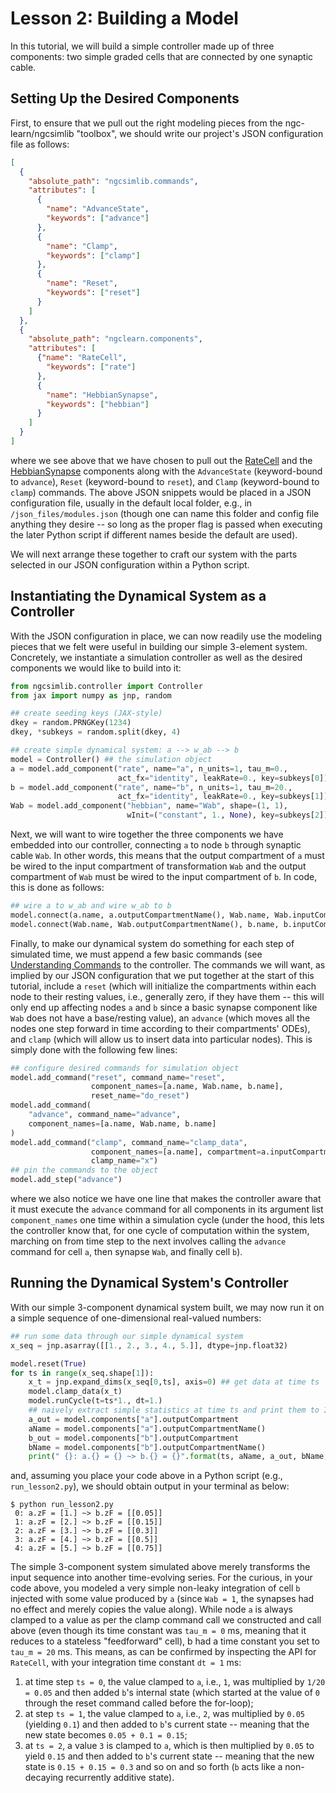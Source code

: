 # Lesson 2: Building a Model

In this tutorial, we will build a simple controller made up of three components:
two simple graded cells that are connected by one synaptic cable.

## Setting Up the Desired Components

First, to ensure that we pull out the right modeling pieces from the
ngc-learn/ngcsimlib "toolbox", we should write our project's JSON configuration
file as follows:

```json
[
  {
    "absolute_path": "ngcsimlib.commands",
    "attributes": [
      {
        "name": "AdvanceState",
        "keywords": ["advance"]
      },
      {
        "name": "Clamp",
        "keywords": ["clamp"]
      },
      {
        "name": "Reset",
        "keywords": ["reset"]
      }
    ]
  },
  {
    "absolute_path": "ngclearn.components",
    "attributes": [
      {"name": "RateCell",
        "keywords": ["rate"]
      },
      {
        "name": "HebbianSynapse",
        "keywords": ["hebbian"]
      }
    ]
  }
]
```

where we see above that we have chosen to pull out the
[RateCell](ngclearn.components.neurons.graded.rateCell) and
the [HebbianSynapse](ngclearn.components.synapses.hebbian.hebbianSynapse)
components along with the `AdvanceState` (keyword-bound to `advance`),
`Reset` (keyword-bound to `reset`), and `Clamp` (keyword-bound to `clamp`) commands.
The above JSON snippets would be placed in a JSON configuration file, usually
in the default local folder, e.g., in `/json_files/modules.json` (though one
can name this folder and config file anything they desire -- so long as the
proper flag is passed when executing the later Python script if different
names beside the default are used).

We will next arrange these together to craft our system with the parts selected
in our JSON configuration within a Python script.

## Instantiating the Dynamical System as a Controller

With the JSON configuration in place, we can now readily use the modeling
pieces that we felt were useful in building our simple 3-element system.
Concretely, we instantiate a simulation controller as well as the desired
components we would like to build into it:

```python
from ngcsimlib.controller import Controller
from jax import numpy as jnp, random

## create seeding keys (JAX-style)
dkey = random.PRNGKey(1234)
dkey, *subkeys = random.split(dkey, 4)

## create simple dynamical system: a --> w_ab --> b
model = Controller() ## the simulation object
a = model.add_component("rate", name="a", n_units=1, tau_m=0.,
                        act_fx="identity", leakRate=0., key=subkeys[0])
b = model.add_component("rate", name="b", n_units=1, tau_m=20.,
                        act_fx="identity", leakRate=0., key=subkeys[1])
Wab = model.add_component("hebbian", name="Wab", shape=(1, 1),
                          wInit=("constant", 1., None), key=subkeys[2])
```

Next, we will want to wire together the three components we have embedded into
our controller, connecting `a` to node `b` through synaptic cable `Wab`. In
other words, this means that the output compartment of `a` must be wired to the
input compartment of transformation `Wab` and the output compartment of `Wab`
must be wired to the input compartment of `b`. In code, this is done as follows:

```python                        
## wire a to w_ab and wire w_ab to b
model.connect(a.name, a.outputCompartmentName(), Wab.name, Wab.inputCompartmentName())
model.connect(Wab.name, Wab.outputCompartmentName(), b.name, b.inputCompartmentName())
```

Finally, to make our dynamical system do something for each step of simulated
time, we must append a few basic commands
(see [Understanding Commands](../foundations/commands.md) to the controller.
The commands we will want, as implied by our JSON configuration that we put
together at the start of this tutorial, include a `reset` (which will
initialize the compartments within each node to their resting values,
i.e., generally zero, if they have them -- this will only end up affecting
nodes `a` and `b` since a basic synapse component like `Wab` does not have a
base/resting value), an `advance` (which moves all the nodes one step
forward in time according to their compartments' ODEs), and `clamp` (which will
allow us to insert data into particular nodes).
This is simply done with the following few lines:

```python
## configure desired commands for simulation object
model.add_command("reset", command_name="reset",
                  component_names=[a.name, Wab.name, b.name],
                  reset_name="do_reset")
model.add_command(
    "advance", command_name="advance",
    component_names=[a.name, Wab.name, b.name]
)
model.add_command("clamp", command_name="clamp_data",
                  component_names=[a.name], compartment=a.inputCompartmentName(),
                  clamp_name="x")
## pin the commands to the object
model.add_step("advance")
```

where we also notice we have one line that makes the controller aware that it
must execute the `advance` command for all components in its argument list
`component_names` one time within a simulation cycle (under
the hood, this lets the controller know that, for one cycle of computation
within the system, marching on from time step to the next involves calling
the `advance` command for cell `a`, then synapse `Wab`, and finally cell `b`).

## Running the Dynamical System's Controller

With our simple 3-component dynamical system built, we may now run it on a
simple sequence of one-dimensional real-valued numbers:

```python
## run some data through our simple dynamical system
x_seq = jnp.asarray([[1., 2., 3., 4., 5.]], dtype=jnp.float32)

model.reset(True)
for ts in range(x_seq.shape[1]):
    x_t = jnp.expand_dims(x_seq[0,ts], axis=0) ## get data at time ts
    model.clamp_data(x_t)
    model.runCycle(t=ts*1., dt=1.)
    ## naively extract simple statistics at time ts and print them to I/O
    a_out = model.components["a"].outputCompartment
    aName = model.components["a"].outputCompartmentName()
    b_out = model.components["b"].outputCompartment
    bName = model.components["b"].outputCompartmentName()
    print(" {}: a.{} = {} ~> b.{} = {}".format(ts, aName, a_out, bName, b_out))
```

and, assuming you place your code above in a Python script
(e.g., `run_lesson2.py`), we should obtain output in your terminal as below:

```console
$ python run_lesson2.py
 0: a.zF = [1.] ~> b.zF = [[0.05]]
 1: a.zF = [2.] ~> b.zF = [[0.15]]
 2: a.zF = [3.] ~> b.zF = [[0.3]]
 3: a.zF = [4.] ~> b.zF = [[0.5]]
 4: a.zF = [5.] ~> b.zF = [[0.75]]
```

The simple 3-component system simulated above merely transforms the input
sequence into another time-evolving series. For the curious, in your code above,
you modeled a very simple non-leaky integration of cell `b` injected with some
value produced by `a` (since `Wab = 1`, the synapses had no effect and merely
copies the value along). While node `a` is always clamped to a value as per the
clamp command call we constructed and call above (even though its time constant
was `tau_m = 0` ms, meaning that it reduces to a stateless "feedforward" cell),
b had a time constant you set to `tau_m = 20` ms. This means, as can be confirmed
by inspecting the API for `RateCell`, with your integration time constant
`dt = 1` ms:
1. at time step `ts = 0`, the value clamped to `a`, i.e., `1`, was multiplied by
   `1/20 = 0.05` and then added `b`'s internal state (which started at the value
   of `0` through the reset command called before the for-loop);
2. at step `ts = 1`, the value clamped to `a`, i.e., `2`, was multiplied by
   `0.05` (yielding `0.1`) and then added to `b`'s current state -- meaning that
   the new state becomes `0.05 + 0.1 = 0.15`;
3. at `ts = 2`, a value `3` is clamped to `a`, which is then multiplied by `0.05`
   to yield `0.15` and then added to `b`'s current state -- meaning that the new
   state is `0.15 + 0.15 = 0.3`
and so on and so forth (`b` acts like a non-decaying recurrently additive state).
